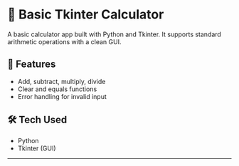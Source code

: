 # 🧮 Basic Tkinter Calculator

A basic calculator app built with Python and Tkinter. It supports standard arithmetic operations with a clean GUI.

## 🚀 Features
- Add, subtract, multiply, divide
- Clear and equals functions
- Error handling for invalid input

## 🛠️ Tech Used
- Python
- Tkinter (GUI)
---
